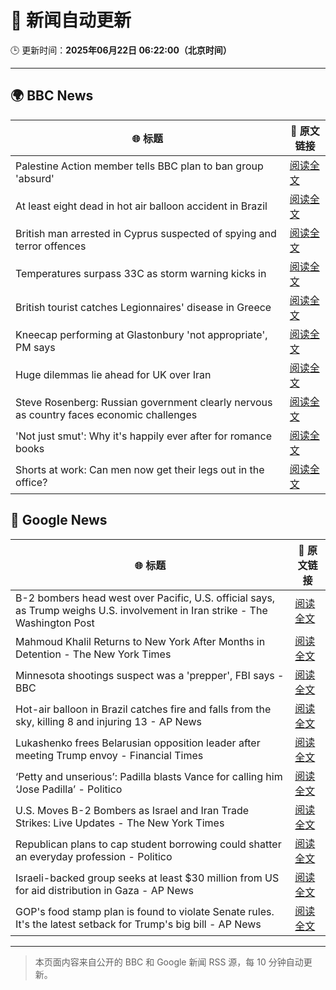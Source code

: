 # 🧠 新闻自动更新

🕒 更新时间：**2025年06月22日 06:22:00（北京时间）**

---

## 🌍 BBC News

| 🌐 标题 | 🔗 原文链接 |
|--------|-------------|
| Palestine Action member tells BBC plan to ban group 'absurd' | [阅读全文](https://www.bbc.com/news/articles/cq6m24v7910o) |
| At least eight dead in hot air balloon accident in Brazil | [阅读全文](https://www.bbc.com/news/articles/c17w04wxwpxo) |
| British man arrested in Cyprus suspected of spying and terror offences | [阅读全文](https://www.bbc.com/news/articles/c628jy5rg78o) |
| Temperatures surpass 33C as storm warning kicks in | [阅读全文](https://www.bbc.com/news/articles/cg5z78nyglpo) |
| British tourist catches Legionnaires' disease in Greece | [阅读全文](https://www.bbc.com/news/articles/cpvjnyw47kro) |
| Kneecap performing at Glastonbury 'not appropriate', PM says | [阅读全文](https://www.bbc.com/news/articles/cg5z26dpgd7o) |
| Huge dilemmas lie ahead for UK over Iran | [阅读全文](https://www.bbc.com/news/articles/c3vdkk5gp1qo) |
| Steve Rosenberg: Russian government clearly nervous as country faces economic challenges | [阅读全文](https://www.bbc.com/news/articles/cdr30jx6x0vo) |
| 'Not just smut': Why it's happily ever after for romance books | [阅读全文](https://www.bbc.com/news/articles/c75r6kq2pdwo) |
| Shorts at work: Can men now get their legs out in the office? | [阅读全文](https://www.bbc.com/news/articles/crlj0g43n18o) |

## 📰 Google News

| 🌐 标题 | 🔗 原文链接 |
|--------|-------------|
| B-2 bombers head west over Pacific, U.S. official says, as Trump weighs U.S. involvement in Iran strike - The Washington Post | [阅读全文](https://news.google.com/rss/articles/CBMiigFBVV95cUxPWHZaTnhPcldmZ29GVG9ZNy05b28zdG5YaXBlQlNnYUpsUlBDUkFPeUpZbTVlWk16eHFyLTJVRjhaRXVJcVo1Q2VRTjlfYUpZTVh5UEVHRnpheWZoQ2U4SnVLYzZxWTg1TUxWZGxDcklRcTl3X01ld3phQk9tSkVzUG9YNTBKamZ0Unc?oc=5) |
| Mahmoud Khalil Returns to New York After Months in Detention - The New York Times | [阅读全文](https://news.google.com/rss/articles/CBMiigFBVV95cUxOZU13cUNYa2dXcU5rbTBLek02Ri1ZWjlMMHJHRV8tLU1VRGZiTmplR3lXdkdQYnV2RmE3NTFhVDc2T0dUWkFaTTNsZXpxdkFBbGZtSHVaTEg0Tk1Lc1V4SllSQzNueGxySWdibnRBNDR2aUdSb3V2Zk5OOXBZNmtNczgyZWhTVjdJclE?oc=5) |
| Minnesota shootings suspect was a 'prepper', FBI says - BBC | [阅读全文](https://news.google.com/rss/articles/CBMiWkFVX3lxTFBTQTRxdkFPWHY2WGxlX3lWLXdkYU1yQ0dUWVEtVUtRYkM2cmE0UDZFOU02Q1hQRjlrV085cjM5WDRWUWpPZmRNSGd0ZFNsVTNDOG5jQkxLS0poUdIBX0FVX3lxTE80QnFmUWk1VTlscDIxX3hoM2dVQWhqZW9DSmV4VUtfazdNZC1feXJnVXBoSHlYVWFpNEJ1UHJCQjdjSFRQWG5ZMlJ5c0FBdkxWV0dVLUYyZm1xV3dlRjBF?oc=5) |
| Hot-air balloon in Brazil catches fire and falls from the sky, killing 8 and injuring 13 - AP News | [阅读全文](https://news.google.com/rss/articles/CBMihgFBVV95cUxQYWdUUG1qazVXVV9aTDFlR3o5Q3hHa1JwTkZNOG9aUzlialU2emNQZDFFWHJ5ZVNpeWl0dDJ2M0Yzb0MyaFZjY1BqZWgtdzV3UFo0eVBKN2xlZTMxNnN5YWk3alVwbE1peVJjYVkyMTRMc3RPdE91bzhVdU5tMEVMbTJ1enN3UQ?oc=5) |
| Lukashenko frees Belarusian opposition leader after meeting Trump envoy - Financial Times | [阅读全文](https://news.google.com/rss/articles/CBMicEFVX3lxTE9zS0NLUEFCOEdkZEViUXpiQV9qajRna09nblNRYlYybmdiTl8wUHo3UjZXTzNkRzhFc0dobWkxb2x0WFpsa0txMXhsYmk2NG94bk03RHQyLTAxM3ptWHNKZFdOWUpmdUpPRFlqQlVrSHE?oc=5) |
| ‘Petty and unserious’: Padilla blasts Vance for calling him ‘Jose Padilla’ - Politico | [阅读全文](https://news.google.com/rss/articles/CBMigwFBVV95cUxQLUhYY2pjTzNNdmI0aHJJbm5NSkVPQTdKNE9Sc1lPRzh2Rmh1bzlremNORmdnXy1XTkg5LUdYZWFOcHA5V3RPYTJWcXFOdU1sMHZvX01hNzBUOUN1aW8zRm9FYkZiYU5KRnktTksyalNpM0N4WkJ2WkFmNUxva0VLVDlQcw?oc=5) |
| U.S. Moves B-2 Bombers as Israel and Iran Trade Strikes: Live Updates - The New York Times | [阅读全文](https://news.google.com/rss/articles/CBMicEFVX3lxTE8zVVpjUk4xaDVJUnBnMjc3YWdyZ2lLaEthT3ZLMGJqZVlsaHYwQ253dk1NYW55TkFGbGdWdmFwWEpEaXNDamIwOVEwaW1BZTZMaWU5RVBPenh3OXZFeTZhdktUeTAzX1c3Vm4tTmJOa3A?oc=5) |
| Republican plans to cap student borrowing could shatter an everyday profession - Politico | [阅读全文](https://news.google.com/rss/articles/CBMikgFBVV95cUxNUUpZTG16dXVQdzNZaF9xQXhJNGpXeHV5eDA3Z2swZ09XQVdVMmFpRERwOWx0N3BJMzM2Sjk1VllRZk5UeEV2aTFhWGI1cDRWbkdTSEJuR3MteFh6aGFmSVIzRE92M1ZYc2lfalVYVXdQc2NIZDcwRVNKSkZTdk9SS25WNWsyTW53dFpWLVlfVmkwdw?oc=5) |
| Israeli-backed group seeks at least $30 million from US for aid distribution in Gaza - AP News | [阅读全文](https://news.google.com/rss/articles/CBMirwFBVV95cUxOU1VkWlpsSUZrZXdDdHdRd040dmVabHpGOUpyMTRCQ3lxanB3LVJaNWpOclhTWjE4RFVKS3E0RGc5clpYemR3VVlrNHhuNjBmaE12ZEt5N3IycHlXZ0UxT0hhMktLYVNwY3VObGg1NF9OLXdJQ1hHX1hPZG5UeVg3VzFjWmloM25idl9uTjVyRjNWSW5EYXJEWkR5aXNfZUZKUWpNa3phRUZUYjFfbllB?oc=5) |
| GOP's food stamp plan is found to violate Senate rules. It's the latest setback for Trump's big bill - AP News | [阅读全文](https://news.google.com/rss/articles/CBMipAFBVV95cUxOR0FlMXJvN3FFTGhGdmVpOFlvUUt3UHh1T3h2RDRKTklibzBsOEwta2JDM0JiR0ZPQW9qUExBbXJVcHptcDdzQmN5anlRMk9OTlNEQ25sam5aSkZXYWV4Z2RMaFRnclM0eFkyaEZtYnJHS1pSdFJlTy1pY2I2MWN0Zmw3WG5CVUhBa0lhNF93TTFCVG0xcnBIR3hRN2FNemNKeDBQVA?oc=5) |

---
> 本页面内容来自公开的 BBC 和 Google 新闻 RSS 源，每 10 分钟自动更新。